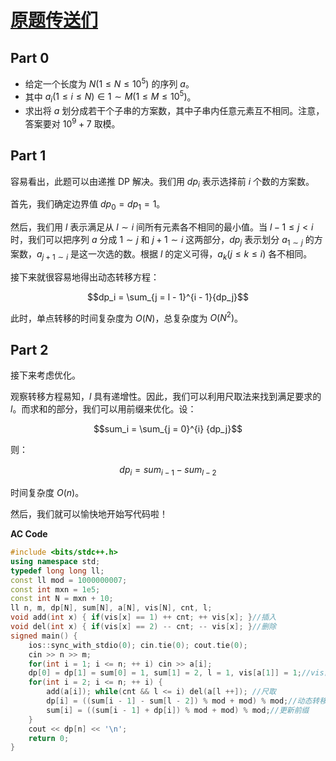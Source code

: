 # [原题传送们](https://www.luogu.com.cn/problem/AT_abc017_4)

## Part 0

- 给定一个长度为 $N(1 \leq N \leq 10^{5})$ 的序列 $a$。
- 其中 $a_i(1 \leq i \leq N) \in 1 \sim M (1 \leq M \leq 10^{5})$。
- 求出将 $a$ 划分成若干个子串的方案数，其中子串内任意元素互不相同。注意，答案要对 $10^9 + 7$ 取模。

## Part 1

容易看出，此题可以由递推 $\text{DP}$ 解决。我们用 $dp_i$ 表示选择前 $i$ 个数的方案数。

首先，我们确定边界值 $dp_0 = dp_1 = 1$。

然后，我们用 $l$ 表示满足从 $l \sim i$ 间所有元素各不相同的最小值。当 $l - 1 \leq j < i$ 时，我们可以把序列 $a$ 分成 $1 \sim j$ 和 $j + 1 \sim i$ 这两部分，$dp_j$ 表示划分 $a_{1 \sim j}$ 的方案数，$a_{j + 1 \sim i}$ 是这一次选的数。根据 $l$ 的定义可得，$a_k (j \leq k \leq i)$ 各不相同。

接下来就很容易地得出动态转移方程：

$$dp_i = \sum_{j = l - 1}^{i - 1}{dp_j}$$

此时，单点转移的时间复杂度为 $O(N)$，总复杂度为 $O(N^2)$。

## Part 2

接下来考虑优化。

观察转移方程易知，$l$ 具有递增性。因此，我们可以利用尺取法来找到满足要求的 $l$。而求和的部分，我们可以用前缀来优化。设：

$$sum_i = \sum_{j = 0}^{i} {dp_j}$$

则：

$$dp_i = sum_{i - 1} - sum_{l - 2}$$

时间复杂度 $O(n)$。

然后，我们就可以愉快地开始写代码啦！

**AC Code**

```cpp
#include <bits/stdc++.h>
using namespace std;
typedef long long ll;
const ll mod = 1000000007;
const int mxn = 1e5;
const int N = mxn + 10;
ll n, m, dp[N], sum[N], a[N], vis[N], cnt, l;
void add(int x) { if(vis[x] == 1) ++ cnt; ++ vis[x]; }//插入
void del(int x) { if(vis[x] == 2) -- cnt; -- vis[x]; }//删除
signed main() {
	ios::sync_with_stdio(0); cin.tie(0); cout.tie(0);
	cin >> n >> m;
	for(int i = 1; i <= n; ++ i) cin >> a[i];
	dp[0] = dp[1] = sum[0] = 1, sum[1] = 2, l = 1, vis[a[1]] = 1;//vis[i] 表示数字 i 出现的次数
	for(int i = 2; i <= n; ++ i) {
		add(a[i]); while(cnt && l <= i) del(a[l ++]); //尺取
		dp[i] = ((sum[i - 1] - sum[l - 2]) % mod + mod) % mod;//动态转移
		sum[i] = ((sum[i - 1] + dp[i]) % mod + mod) % mod;//更新前缀
	}
	cout << dp[n] << '\n';
	return 0;
}
```
